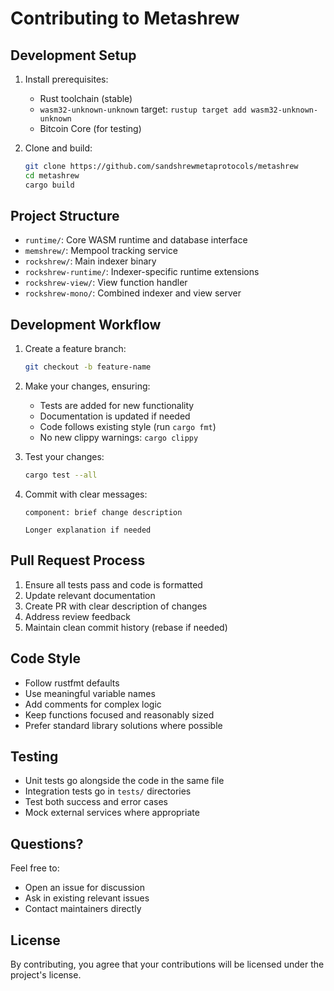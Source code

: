 # Contributing to Metashrew

## Development Setup

1. Install prerequisites:
   - Rust toolchain (stable)
   - `wasm32-unknown-unknown` target: `rustup target add wasm32-unknown-unknown`
   - Bitcoin Core (for testing)

2. Clone and build:
   ```sh
   git clone https://github.com/sandshrewmetaprotocols/metashrew
   cd metashrew
   cargo build
   ```

## Project Structure

- `runtime/`: Core WASM runtime and database interface
- `memshrew/`: Mempool tracking service
- `rockshrew/`: Main indexer binary
- `rockshrew-runtime/`: Indexer-specific runtime extensions
- `rockshrew-view/`: View function handler
- `rockshrew-mono/`: Combined indexer and view server

## Development Workflow

1. Create a feature branch:
   ```sh
   git checkout -b feature-name
   ```

2. Make your changes, ensuring:
   - Tests are added for new functionality
   - Documentation is updated if needed
   - Code follows existing style (run `cargo fmt`)
   - No new clippy warnings: `cargo clippy`

3. Test your changes:
   ```sh
   cargo test --all
   ```

4. Commit with clear messages:
   ```
   component: brief change description

   Longer explanation if needed
   ```

## Pull Request Process

1. Ensure all tests pass and code is formatted
2. Update relevant documentation
3. Create PR with clear description of changes
4. Address review feedback
5. Maintain clean commit history (rebase if needed)

## Code Style

- Follow rustfmt defaults 
- Use meaningful variable names
- Add comments for complex logic
- Keep functions focused and reasonably sized
- Prefer standard library solutions where possible

## Testing

- Unit tests go alongside the code in the same file
- Integration tests go in `tests/` directories
- Test both success and error cases
- Mock external services where appropriate

## Questions?

Feel free to:
- Open an issue for discussion
- Ask in existing relevant issues
- Contact maintainers directly

## License

By contributing, you agree that your contributions will be licensed under the project's license.
